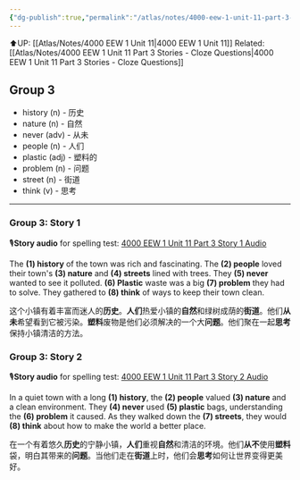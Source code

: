```yaml
---
{"dg-publish":true,"permalink":"/atlas/notes/4000-eew-1-unit-11-part-3-stories/"}
---
```


⬆️UP: [[Atlas/Notes/4000 EEW 1 Unit 11\|4000 EEW 1 Unit 11]]
Related: [[Atlas/Notes/4000 EEW 1 Unit 11 Part 3 Stories - Cloze Questions\|4000 EEW 1 Unit 11 Part 3 Stories - Cloze Questions]]
## Group 3

- history (n) - 历史
- nature (n) - 自然
- never (adv) - 从未
- people (n) - 人们
- plastic (adj) - 塑料的
- problem (n) - 问题
- street (n) - 街道
- think (v) - 思考
---
### Group 3: Story 1
🎙️**Story audio** for spelling test: [4000 EEW 1 Unit 11 Part 3 Story 1 Audio](https://drive.google.com/file/d/1JmWLmNeteiSEsE1-NcAREuj0NuI250OQ/view?usp=drive_link)

The **(1) history** of the town was rich and fascinating. The **(2) people** loved their town's **(3) nature** and **(4) streets** lined with trees. They **(5) never** wanted to see it polluted. **(6) Plastic** waste was a big **(7) problem** they had to solve. They gathered to **(8) think** of ways to keep their town clean.

这个小镇有着丰富而迷人的**历史**。**人们**热爱小镇的**自然**和绿树成荫的**街道**。他们**从未**希望看到它被污染。**塑料**废物是他们必须解决的一个大**问题**。他们聚在一起**思考**保持小镇清洁的方法。

### Group 3: Story 2
🎙️**Story audio** for spelling test: [4000 EEW 1 Unit 11 Part 3 Story 2 Audio](https://drive.google.com/file/d/1MYhsL4cbrHpVXlHBQOBZiBhlK0UYfZaN/view?usp=drive_link)

In a quiet town with a long **(1) history**, the **(2) people** valued **(3) nature** and a clean environment. They **(4) never** used **(5) plastic** bags, understanding the **(6) problem** it caused. As they walked down the **(7) streets**, they would **(8) think** about how to make the world a better place.

在一个有着悠久**历史**的宁静小镇，**人们**重视**自然**和清洁的环境。他们**从不**使用**塑料**袋，明白其带来的**问题**。当他们走在**街道**上时，他们会**思考**如何让世界变得更美好。